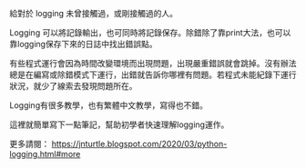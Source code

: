 給對於 logging 未曾接觸過，或剛接觸過的人。

Logging 可以將記錄輸出，也可同時將記錄保存。除錯除了靠print大法，也可以靠logging保存下來的日誌中找出錯誤點。

有些程式運行會因為時間改變環境而出現問題，出現嚴重錯誤就會跳掉。沒有辦法總是在編寫或除錯模式下運行，出錯就告訴你哪裡有問題。若程式未能紀錄下運行狀況，就少了線索去發現問題所在。

Logging有很多教學，也有繁體中文教學，寫得也不錯。

這裡就簡單寫下一點筆記，幫助初學者快速理解logging運作。

更多請閱： https://jnturtle.blogspot.com/2020/03/python-logging.html#more
